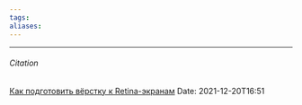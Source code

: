 ```yaml
---
tags: 
aliases: 
---
```




---
###### Citation
[Как подготовить вёрстку к Retina-экранам](https://htmlacademy.ru/blog/boost/frontend/retina)
Date: 2021-12-20T16:51
